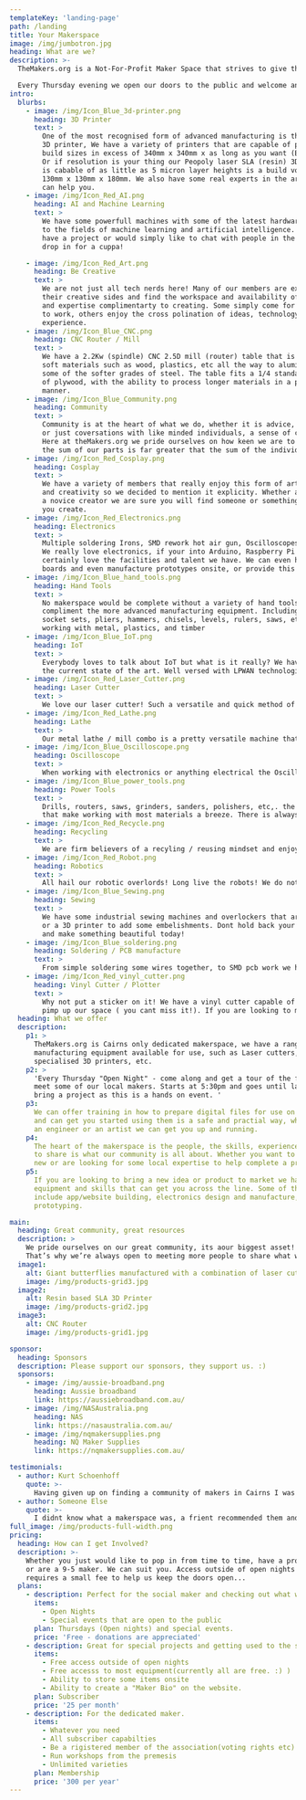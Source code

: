 ```yaml
---
templateKey: 'landing-page'
path: /landing
title: Your Makerspace
image: /img/jumbotron.jpg
heading: What are we?
description: >-
  TheMakers.org is a Not-For-Profit Maker Space that strives to give the community access to cutting edge technology, resources and know-how. If you dont have the space, equipment, or knowledge to persue your dreams or simply complete a project, perhaps we can help. 

  Every Thursday evening we open our doors to the public and welcome anyone and everyone to join us. Come see what all the fuss is about.
intro:
  blurbs:
    - image: /img/Icon_Blue_3d-printer.png
      heading: 3D Printer
      text: >
        One of the most recognised form of advanced manufacturing is the humble 
        3D printer, We have a variety of printers that are capable of printing 
        build sizes in excess of 340mm x 340mm x as long as you want (Blackbelt 3D)
        Or if resolution is your thing our Peopoly laser SLA (resin) 3D printer 
        is cabable of as little as 5 micron layer heights is a build volume of 
        130mm x 130mm x 180mm. We also have some real experts in the area who 
        can help you.
    - image: /img/Icon_Red_AI.png
      heading: AI and Machine Learning
      text: >
        We have some powerfull machines with some of the latest hardware dedicated 
        to the fields of machine learning and artificial intelligence. If you 
        have a project or would simply like to chat with people in the field
        drop in for a cuppa! 

    - image: /img/Icon_Red_Art.png
      heading: Be Creative
      text: >
        We are not just all tech nerds here! Many of our members are exploring 
        their creative sides and find the workspace and availability of tools 
        and expertise complimentarty to creating. Some simply come for the room
        to work, others enjoy the cross polination of ideas, technology and 
        experience.
    - image: /img/Icon_Blue_CNC.png
      heading: CNC Router / Mill
      text: >
        We have a 2.2Kw (spindle) CNC 2.5D mill (router) table that is capable of 
        soft materials such as wood, plastics, etc all the way to aluminium and 
        some of the softer grades of steel. The table fits a 1/4 standard sheet 
        of plywood, with the ability to process longer materials in a partitioned 
        manner.
    - image: /img/Icon_Blue_Community.png
      heading: Community
      text: >
        Community is at the heart of what we do, whether it is advice, experience,
        or just coversations with like minded individuals, a sense of community is key.
        Here at theMakers.org we pride ourselves on how keen we are to share and ensure 
        the sum of our parts is far greater that the sum of the individual qualities.
    - image: /img/Icon_Red_Cosplay.png
      heading: Cosplay
      text: >
        We have a variety of members that really enjoy this form of artisitic expression 
        and creativity so we decided to mention it explicity. Whether a seasoned artist or 
        a novice creator we are sure you will find someone or something here that will help
        you create.
    - image: /img/Icon_Red_Electronics.png
      heading: Electronics
      text: >
        Multiple soldering Irons, SMD rework hot air gun, Oscilloscopes, the list goes on...
        We really love electronics, if your into Arduino, Raspberry Pi's, sensors you will
        certainly love the facilities and talent we have. We can even help you develop circuit
        boards and even manufacture prototypes onsite, or provide this as a service.
    - image: /img/Icon_Blue_hand_tools.png
      heading: Hand Tools
      text: >
        No makerspace would be complete without a variety of hand tools to 
        compliment the more advanced manufacturing equipment. Including screwdrivers,
        socket sets, pliers, hammers, chisels, levels, rulers, saws, etc. Covering 
        working with metal, plastics, and timber
    - image: /img/Icon_Blue_IoT.png
      heading: IoT
      text: >
        Everybody loves to talk about IoT but what is it really? We have a few makers that have worked in the field and have a strong understanding of
        the current state of the art. Well versed with LPWAN technologies all the way to displaying the data and gaining insight from it. We also host a "Things network" LORAWAN access point and fully support community driven as well as private/commercial projects.
    - image: /img/Icon_Red_Laser_Cutter.png
      heading: Laser Cutter
      text: >
        We love our laser cutter! Such a versatile and quick method of custom manufacturing. Our laser cutter is capable of approx 1500x900 cutting area. We also have attachments for working with cylindrical / rotational cutting and etching. most natural materials, plactics and fabrics are able to be processed, come have a chat to us if you have something in mind and we can help select materials etc, to ensure you get the product you want!
    - image: /img/Icon_Red_Lathe.png
      heading: Lathe
      text: >
        Our metal lathe / mill combo is a pretty versatile machine that allows a manual processing of metals and plastics. We have a resonably small but capable set of tools and accessories that make this the go-to tool form many types of material processing.
    - image: /img/Icon_Blue_Oscilloscope.png
      heading: Oscilloscope
      text: >
        When working with electronics or anything electrical the Oscilloscope is what really shows you what is going on. Most electronics give us little visual cues as to what is taking place in a circuit, this invaluable tool is great for diagnosing electronic faults and learning more about what is acually happening in circuit. We have both a CRO and a DSO available for use.
    - image: /img/Icon_Blue_power_tools.png
      heading: Power Tools
      text: >
        Drills, routers, saws, grinders, sanders, polishers, etc,. the list goes on and on... We have onsite a fairly comprehensive range of powered tools
        that make working with most materials a breeze. There is always a "right" tool for the job so dont let your project suffer needlessly let you skills shine. We also love to help people who are a little less confident but looking to learn.
    - image: /img/Icon_Red_Recycle.png
      heading: Recycling
      text: >
        We are firm believers of a recyling / reusing mindset and enjoy rebelling against the idea of a throw away society. We are currently working on a number of plastic recycling and processing ideas and projects and are actively looking for more people to help in this area.
    - image: /img/Icon_Red_Robot.png
      heading: Robotics
      text: >
        All hail our robotic overlords! Long live the robots! We do not fear a robot uprising, in fact we love the potential that this areas has instore for our future. Come create and learn in this exciting field and help create a better future for yourself and human kind, whilst having a great time doing it.
    - image: /img/Icon_Blue_Sewing.png
      heading: Sewing
      text: >
        We have some industrial sewing machines and overlockers that are great for all sorts of work including canvas and leather. Large areas to lay out material, why not even try using the Laser cutter to cut out your pattern 
        or a 3D printer to add some embelishments. Dont hold back your creativity
        and make something beautiful today!
    - image: /img/Icon_Blue_soldering.png
      heading: Soldering / PCB manufacture
      text: >
        From simple soldering some wires together, to SMD pcb work we have a variety of tools that make this process much more simple and give your project a professional look. We also have many years experience creating circuit boards and working with custom electronics. Our inhouse capabilities can create SMD boards with a soldermask perfect for prototypes and one offs.
    - image: /img/Icon_Red_vinyl_cutter.png
      heading: Vinyl Cutter / Plotter
      text: >
        Why not put a sticker on it! We have a vinyl cutter capable of 600m wide rolls that loves being used. We have used this machine with great success to 
        pimp up our space ( you cant miss it!). If you are looking to make a sign for your business, garage sale or even you car we have the know how and the tech! Also great for creating decals in the shower or on a feature wall.
  heading: What we offer
  description:
    p1: >
      TheMakers.org is Cairns only dedicated makerspace, we have a range of advanced 
      manufacturing equipment available for use, such as Laser cutters, CNC machines, 
      specialised 3D printers, etc.
    p2: >
      'Every Thursday "Open Night" - come along and get a tour of the facilities and 
      meet some of our local makers. Starts at 5:30pm and goes until late. Feel free to 
      bring a project as this is a hands on event. '
    p3:
      We can offer training in how to prepare digital files for use on this equipment
      and can get you started using them is a safe and practial way, whether you are
      an engineer or an artist we can get you up and running.
    p4:
      The heart of the makerspace is the people, the skills, experience and willingness
      to share is what our community is all about. Whether you want to learn something
      new or are looking for some local expertise to help complete a project we can help.
    p5:
      If you are looking to bring a new idea or product to market we have a range of
      equipment and skills that can get you across the line. Some of the services available
      include app/website building, electronics design and manufacture, product design and
      prototyping.

main:
  heading: Great community, great resources
  description: >
    We pride ourselves on our great community, its aour biggest asset!
    That’s why we’re always open to meeting more people to share what we have built with. Come see what all the fuss is about.
  image1:
    alt: Giant butterflies manufactured with a combination of laser cutter and 3D printer.
    image: /img/products-grid3.jpg
  image2:
    alt: Resin based SLA 3D Printer
    image: /img/products-grid2.jpg
  image3:
    alt: CNC Router
    image: /img/products-grid1.jpg

sponsor:
  heading: Sponsors
  description: Please support our sponsors, they support us. :)
  sponsors:
    - image: /img/aussie-broadband.png
      heading: Aussie broadband
      link: https://aussiebroadband.com.au/
    - image: /img/NASAustralia.png
      heading: NAS
      link: https://nasaustralia.com.au/
    - image: /img/nqmakersupplies.png
      heading: NQ Maker Supplies
      link: https://nqmakersupplies.com.au/

testimonials:
  - author: Kurt Schoenhoff
    quote: >-
      Having given up on finding a community of makers in Cairns I was supprised in the best way ever once I came across theMakers.org. Instantly I knew I was home!
  - author: Someone Else
    quote: >-
      I didnt know what a makerspace was, a frient recommended them and I am so glad they did. I am so regularly at open nights I dont know what else I would do on a Thurday evening. :)
full_image: /img/products-full-width.png
pricing:
  heading: How can I get Involved?
  description: >-
    Whether you just would like to pop in from time to time, have a project to complete,
    or are a 9-5 maker. We can suit you. Access outside of open nights and special events
    requires a small fee to help us keep the doors open...
  plans:
    - description: Perfect for the social maker and checking out what we have to offer
      items:
        - Open Nights
        - Special events that are open to the public
      plan: Thursdays (Open nights) and special events.
      price: 'Free - donations are appreciated'
    - description: Great for special projects and getting used to the space
      items:
        - Free access outside of open nights
        - Free accesss to most equipment(currently all are free. :) )
        - Ability to store some items onsite
        - Ability to create a "Maker Bio" on the website.
      plan: Subscriber
      price: '25 per month'
    - description: For the dedicated maker.
      items:
        - Whatever you need
        - All subscriber capabilties
        - Be a rigistered member of the association(voting rights etc)
        - Run workshops from the premesis
        - Unlimited varieties
      plan: Membership
      price: '300 per year'
---
```

